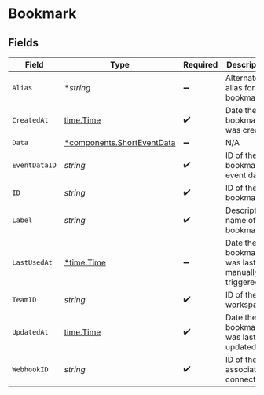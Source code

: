 # Bookmark


## Fields

| Field                                                               | Type                                                                | Required                                                            | Description                                                         |
| ------------------------------------------------------------------- | ------------------------------------------------------------------- | ------------------------------------------------------------------- | ------------------------------------------------------------------- |
| `Alias`                                                             | **string*                                                           | :heavy_minus_sign:                                                  | Alternate alias for the bookmark                                    |
| `CreatedAt`                                                         | [time.Time](https://pkg.go.dev/time#Time)                           | :heavy_check_mark:                                                  | Date the bookmark was created                                       |
| `Data`                                                              | [*components.ShortEventData](../../models/shared/shorteventdata.md) | :heavy_minus_sign:                                                  | N/A                                                                 |
| `EventDataID`                                                       | *string*                                                            | :heavy_check_mark:                                                  | ID of the bookmarked event data                                     |
| `ID`                                                                | *string*                                                            | :heavy_check_mark:                                                  | ID of the bookmark                                                  |
| `Label`                                                             | *string*                                                            | :heavy_check_mark:                                                  | Descriptive name of the bookmark                                    |
| `LastUsedAt`                                                        | [*time.Time](https://pkg.go.dev/time#Time)                          | :heavy_minus_sign:                                                  | Date the bookmark was last manually triggered                       |
| `TeamID`                                                            | *string*                                                            | :heavy_check_mark:                                                  | ID of the workspace                                                 |
| `UpdatedAt`                                                         | [time.Time](https://pkg.go.dev/time#Time)                           | :heavy_check_mark:                                                  | Date the bookmark was last updated                                  |
| `WebhookID`                                                         | *string*                                                            | :heavy_check_mark:                                                  | ID of the associated connection                                     |